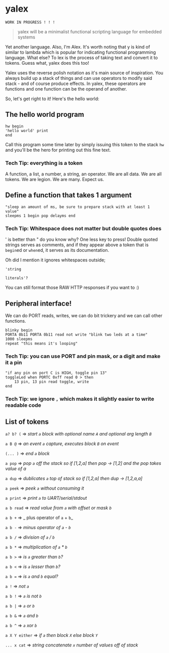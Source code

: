 # yalex

```                                      
WORK IN PROGRESS ! ! !
```

> yalex will be a minimalist functional scripting language for embedded systems

Yet another language. Also, I'm Alex.
It's worth noting that y is kind of similar to lambda which is popular for indicating functional programming language.
What else? To lex is the process of taking text and convert it to tokens. Guess what, yalex does this too!

Yalex uses the reverse polish notation as it's main source of inspiration.
You always build up a stack of things and can use operators to modify said stack - and of course produce effects. In yalex, these operators are functions and one function can be the operand of another.


So, let's get right to it! Here's the hello world:

## The hello world program

    hw begin
    'hello world' print
    end
    
Call this program some time later by simply issuing this token to the stack ` hw ` and you'll be the hero for printing out this fine text.

### Tech Tip: everything is a token
A function, a list, a number, a string, an operator. We are all data. We are all tokens. 
We are legion. We are many. Expect us.

## Define a function that takes 1 argument

    "sleep an amount of ms, be sure to prepare stack with at least 1 value"
    sleepms 1 begin pop delayms end
    
### Tech Tip: Whitespace does not matter but double quotes does
' is better than " do you know why? One less key to press! Double quoted strings serves as comments, and if they appear above a token that is `begin`ed or `when`ed, it serves as its documentation.

Oh did I mention it ignores whitespaces outside;
```
'string 

literals'?
``` 
You can still format those RAW HTTP responses if you want to :)

## Peripheral interface!

We can do PORT reads, writes, we can do bit trickery and we can call other functions.

    blinky begin
    PORTA 0b11 PORTA 0b11 read not write "blink two leds at a time"
    1000 sleepms
    repeat "this means it's looping"

### Tech Tip: you can use PORT and pin mask, or a digit and make it a pin

    "if any pin on port C is HIGH, toggle pin 13"
    toggleLed when PORTC 0xff read 0 > then 
        13 pin, 13 pin read toggle, write
    end 

### Tech Tip: we ignore `,` which makes it slightly easier to write readable code


## List of tokens

`a? b? (` => _start `a` block with optional name `A` and optional arg length `B`_
	
`a B @` => _an event `a` capture, executes block `B` on event_

`(... )` => _end `a` block_

`a pop` => _pop `a` off the stack so if [1,2,a] then pop -> [1,2] and the pop takes value of a_

`a dup` => _dublicates `a` top of stack so if [1,2,a] then dup -> [1,2,a,a]_

`a peek` => _peek `a` without consuming it_

`a print` => _print `a` to UART/serial/stdout_

`a b read` => _read value from `a` with offset or mask `b`_

`a b +` => _ plus operator of `a` + `b`_

`a b -` => _minus operator of `a` - `b`_

`a b /` => _division of `a` / `b`_

`a b *` => _multiplication of `a` * `b`_

`a b >` => _is `a` greater than `b`?_

`a b <` => _is `a` lesser than `b`?_

`a b =` => _is `a` and `b` equal?_

`a !` => _not `a`_

`a b !` => _`a` is not `b`_

`a b |` => _`a` or `b`_

`a b &` => _`a` and `b`_

`a b ^` => _`a` xor `b`_

`a X Y either` => _if `a` then block `X` else block `Y`_

`... x cat` => _string concatenate `x` number of values off of stack_

